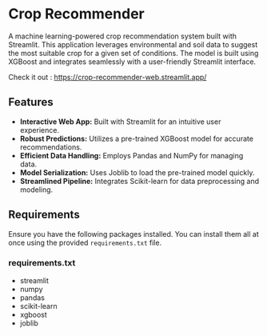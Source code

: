 # Crop Recommender

A machine learning-powered crop recommendation system built with Streamlit. This application leverages environmental and soil data to suggest the most suitable crop for a given set of conditions. The model is built using XGBoost and integrates seamlessly with a user-friendly Streamlit interface.

Check it out : https://crop-recommender-web.streamlit.app/

## Features

- **Interactive Web App:** Built with Streamlit for an intuitive user experience.
- **Robust Predictions:** Utilizes a pre-trained XGBoost model for accurate recommendations.
- **Efficient Data Handling:** Employs Pandas and NumPy for managing data.
- **Model Serialization:** Uses Joblib to load the pre-trained model quickly.
- **Streamlined Pipeline:** Integrates Scikit-learn for data preprocessing and modeling.

## Requirements

Ensure you have the following packages installed. You can install them all at once using the provided `requirements.txt` file.

### requirements.txt
- streamlit
- numpy
- pandas
- scikit-learn
- xgboost
- joblib

